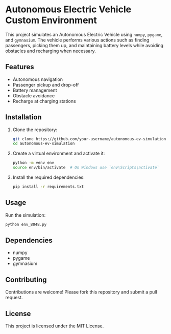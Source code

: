 
# Autonomous Electric Vehicle Custom Environment

This project simulates an Autonomous Electric Vehicle using `numpy`, `pygame`, and `gymnasium`. The vehicle performs various actions such as finding passengers, picking them up, and maintaining battery levels while avoiding obstacles and recharging when necessary.

## Features

- Autonomous navigation
- Passenger pickup and drop-off
- Battery management
- Obstacle avoidance
- Recharge at charging stations

## Installation

1. Clone the repository:

    ```sh
    git clone https://github.com/your-username/autonomous-ev-simulation.git
    cd autonomous-ev-simulation
    ```

2. Create a virtual environment and activate it:

    ```sh
    python -m venv env
    source env/bin/activate  # On Windows use `env\Scripts\activate`
    ```

3. Install the required dependencies:

    ```sh
    pip install -r requirements.txt
    ```

## Usage

Run the simulation:

```sh
python env_8048.py
```

## Dependencies

- numpy
- pygame
- gymnasium

## Contributing

Contributions are welcome! Please fork this repository and submit a pull request.

## License

This project is licensed under the MIT License.
